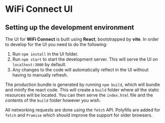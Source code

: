 # WiFi Connect UI

## Setting up the development environment

The UI for **WiFi Connect** is built using **React**, bootstrapped by **vite**. In order to develop for the UI you need to do the following:

1. Run `npm install` in the UI folder.
2. Run `npm start` to start the development server. This will serve the UI on `localhost:3000` by default.
3. Any changes to the code will automatically reflect in the UI without having to manually refresh.

The production bundle is generated by running `npm build`, which will bundle and minify the react code. This will create a `build` folder where all the static resources will be located. You can then serve the `index.html` file and the contents of the `build` folder however you wish.

All networking requests are done using the `fetch` API. Polyfills are added for `fetch` and `Promise` which should improve the support for older browsers.
